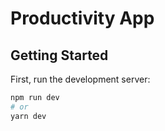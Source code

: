# Productivity App

## Getting Started

First, run the development server:

```bash
npm run dev
# or
yarn dev
```
